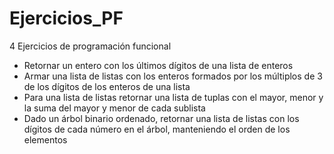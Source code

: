 # Ejercicios_PF
4 Ejercicios de programación funcional

- Retornar un entero con los últimos dígitos de una lista de enteros
- Armar una lista de listas con los enteros formados por los múltiplos de 3 de los dígitos de los enteros de una lista
- Para una lista de listas retornar una lista de tuplas con el mayor, menor y la suma del mayor y menor de cada sublista
- Dado un árbol binario ordenado, retornar una lista de listas con los dígitos de cada número en el árbol, manteniendo el orden de los elementos 
